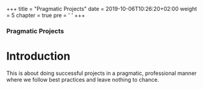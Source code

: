 +++
title = "Pragmatic Projects"
date = 2019-10-06T10:26:20+02:00
weight = 5
chapter = true
pre = '<i class="fas fa-shapes"></i> '
+++

### Pragmatic Projects

# Introduction

This is about doing successful projects in a pragmatic, professional manner 
where we follow best practices and leave nothing to chance.



